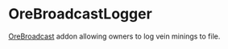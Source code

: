 OreBroadcastLogger
==================

[OreBroadcast](http://dev.bukkit.org/bukkit-plugins/ore-broadcast/) addon allowing owners to log vein minings to file.
